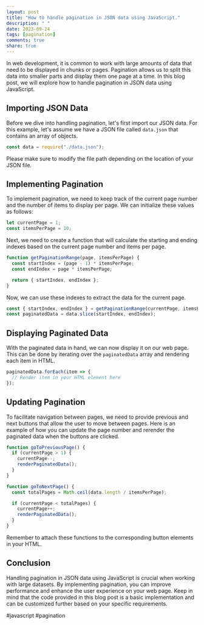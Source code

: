 ```yaml
---
layout: post
title: "How to handle pagination in JSON data using JavaScript."
description: " "
date: 2023-09-24
tags: [pagination]
comments: true
share: true
---
```


In web development, it is common to work with large amounts of data that need to be displayed in chunks or pages. Pagination allows us to split this data into smaller parts and display them one page at a time. In this blog post, we will explore how to handle pagination in JSON data using JavaScript.

## Importing JSON Data

Before we dive into handling pagination, let's first import our JSON data. For this example, let's assume we have a JSON file called `data.json` that contains an array of objects.

```javascript
const data = require("./data.json");
```

Please make sure to modify the file path depending on the location of your JSON file.

## Implementing Pagination

To implement pagination, we need to keep track of the current page number and the number of items to display per page. We can initialize these values as follows:

```javascript
let currentPage = 1;
const itemsPerPage = 10;
```

Next, we need to create a function that will calculate the starting and ending indexes based on the current page number and items per page.

```javascript
function getPaginationRange(page, itemsPerPage) {
  const startIndex = (page - 1) * itemsPerPage;
  const endIndex = page * itemsPerPage;

  return { startIndex, endIndex };
}
```

Now, we can use these indexes to extract the data for the current page.

```javascript
const { startIndex, endIndex } = getPaginationRange(currentPage, itemsPerPage);
const paginatedData = data.slice(startIndex, endIndex);
```

## Displaying Paginated Data

With the paginated data in hand, we can now display it on our web page. This can be done by iterating over the `paginatedData` array and rendering each item in HTML.

```javascript
paginatedData.forEach(item => {
  // Render item in your HTML element here
});
```

## Updating Pagination

To facilitate navigation between pages, we need to provide previous and next buttons that allow the user to move between pages. Here is an example of how you can update the page number and rerender the paginated data when the buttons are clicked.

```javascript
function goToPreviousPage() {
  if (currentPage > 1) {
    currentPage--;
    renderPaginatedData();
  }
}

function goToNextPage() {
  const totalPages = Math.ceil(data.length / itemsPerPage);

  if (currentPage < totalPages) {
    currentPage++;
    renderPaginatedData();
  }
}
```

Remember to attach these functions to the corresponding button elements in your HTML.

## Conclusion

Handling pagination in JSON data using JavaScript is crucial when working with large datasets. By implementing pagination, you can improve performance and enhance the user experience on your web page. Keep in mind that the code provided in this blog post is a basic implementation and can be customized further based on your specific requirements.

#javascript #pagination